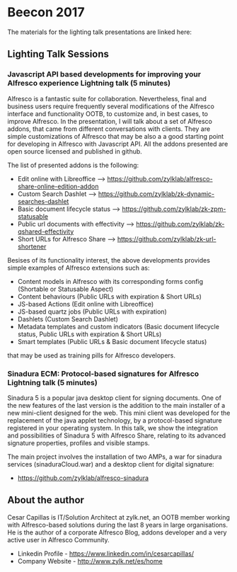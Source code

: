 # Beecon 2017

The materials for the lighting talk presentations are linked here:

## Lighting Talk Sessions

### Javascript API based developments for improving your Alfresco experience Lightning talk (5 minutes)

Alfresco is a fantastic suite for collaboration. Nevertheless, final and business users require frequently several modifications of the Alfresco interface and functionality OOTB, to customize and, in best cases, to improve Alfresco. In the presentation, I will talk about a set of Alfresco addons, that came from different conversations with clients. They are simple customizations of Alfresco that may be also a a good starting point for developing in Alfresco with Javascript API. All the addons presented are open source licensed and published in github.

The list of presented addons is the following:

  - Edit online with Libreoffice --> https://github.com/zylklab/alfresco-share-online-edition-addon
  - Custom Search Dashlet --> https://github.com/zylklab/zk-dynamic-searches-dashlet
  - Basic document lifecycle status --> https://github.com/zylklab/zk-zpm-statusable
  - Public url documents with effectivity --> https://github.com/zylklab/zk-qshared-effectivity
  - Short URLs for Alfresco Share --> https://github.com/zylklab/zk-url-shortener

Besises of its functionality interest, the above developments provides simple examples of Alfresco extensions such as:
  - Content models in Alfresco with its corresponding forms config (Shortable or Statusable Aspect)
  - Content behaviours (Public URLs with expiration & Short URLs)
  - JS-based Actions (Edit online with Libreoffice)
  - JS-based quartz jobs (Public URLs with expiration)
  - Dashlets (Custom Search Dashlet)
  - Metadata templates and custom indicators (Basic document lifecycle status, Public URLs with expiration & Short URLs)
  - Smart templates (Public URLs & Basic document lifecycle status)

that may be used as training pills for Alfresco developers.

### Sinadura ECM: Protocol-based signatures for Alfresco Lightning talk (5 minutes)

Sinadura 5 is a popular java desktop client for signing documents. One of the new features of the last version is the addition to the main installer of a new mini-client designed for the web. This mini client was developed for the replacement of the java applet technology, by a protocol-based signature registered in your operating system. In this talk, we show the integration and possibilities of Sinadura 5 with Alfresco Share, relating to its advanced signature properties, profiles and visible stamps.

The main project involves the installation of two AMPs, a war for sinadura services (sinaduraCloud.war) and a desktop client for digital signature:

  - https://github.com/zylklab/alfresco-sinadura


## About the author

Cesar Capillas is IT/Solution Architect at zylk.net, an OOTB member working with Alfresco-based solutions during the last 8 years in large organisations. He is the author of a corporate Alfresco Blog, addons developer and a very active user in Alfresco Community.

 - Linkedin Profile - https://www.linkedin.com/in/cesarcapillas/
 - Company Website  - http://www.zylk.net/es/home
